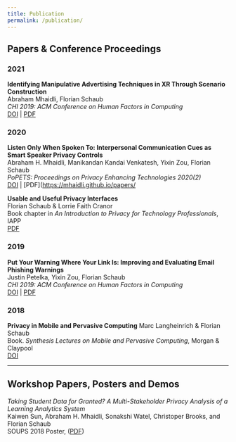 ```yaml
---
title: Publication
permalink: /publication/
---
```


## Papers & Conference Proceedings

### 2021
__Identifying Manipulative Advertising Techniques in XR Through Scenario Construction__<br>
Abraham Mhaidli, Florian Schaub<br>
_CHI 2019: ACM Conference on Human Factors in Computing_<br>
[DOI](https://doi.org/10.1145/3411764.3445253) | [PDF](https://mhaidli.github.io/papers/CHI_2021_XR_Advertising_Manipulation.pdf)

### 2020

__Listen Only When Spoken To: Interpersonal Communication Cues as Smart Speaker Privacy Controls__<br>
Abraham H. Mhaidli, Manikandan Kandai Venkatesh, Yixin Zou, Florian Schaub<br>
_PoPETS: Proceedings on Privacy Enhancing Technologies 2020(2)_<br>
[DOI](https://doi.org/10.1145/3411764.3445253) | [PDF](https://mhaidli.github.io/papers/

__Usable and Useful Privacy Interfaces__<br>
Florian Schaub & Lorrie Faith Cranor<br>
Book chapter in _An Introduction to Privacy for Technology Professionals_, IAPP<br>
[PDF](https://s3.amazonaws.com/media.iapp.org/samples/IAPP-Intro-to-Privacy-for-Tech-Prof-SAMPLE.pdf)

### 2019

__Put Your Warning Where Your Link Is: Improving and Evaluating Email Phishing Warnings__<br>
Justin Petelka, Yixin Zou, Florian Schaub<br>
_CHI 2019: ACM Conference on Human Factors in Computing_<br>
[DOI](https://doi.org/10.1145/3290605.3300748) | [PDF](https://yixinzou.github.io/publications/chi2019-petelka.pdf)

### 2018

__Privacy in Mobile and Pervasive Computing__
Marc Langheinrich & Florian Schaub<br>
Book. _Synthesis Lectures on Mobile and Pervasive Computing_, Morgan & Claypool<br>
[DOI](https://doi.org/10.2200/S00882ED1V01Y201810MPC013)


<hr>

## Workshop Papers, Posters and Demos

_Taking Student Data for Granted? A Multi-Stakeholder Privacy Analysis of a Learning Analytics System_<br>
Kaiwen Sun, Abraham H. Mhaidli, Sonakshi Watel, Christoper Brooks, and Florian Schaub<br>
SOUPS 2018 Poster, ([PDF](https://www.usenix.org/sites/default/files/soups2018posters-sun.pdf))

